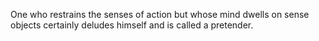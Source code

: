 One who restrains the senses of action but whose mind dwells on sense objects certainly deludes himself and is called a pretender.